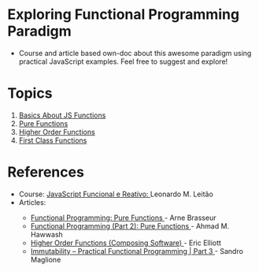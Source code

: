 # Exploring Functional Programming Paradigm
- Course and article based own-doc about this awesome paradigm using practical JavaScript examples. Feel free to suggest and explore!

</hr>

# Topics
<ol>
    <li>
        <a href="https://github.com/CapitaoDAreia/own-doc_functional-programming-paradigm/tree/main/section2-JSfunctions" target="_blank">
            Basics About JS Functions
        </a>
    </li>
    <li>
        <a href="https://github.com/CapitaoDAreia/exploring-functional-programming-paradigm/blob/main/section3-functional_programming_principles/1-pure_functions.js" target="_blank">
            Pure Functions
        </a>
    </li>
        <li>
        <a href="https://github.com/CapitaoDAreia/exploring-functional-programming-paradigm/blob/main/section3-functional_programming_principles/2-higher-order-function.js" target="_blank">
            Higher Order Functions
        </a>
    </li>
    <li>
        <a href="https://github.com/CapitaoDAreia/exploring-functional-programming-paradigm/blob/main/section3-functional_programming_principles/3-first-class-functions.js" target="_blank">
            First Class Functions
        </a>
    </li>
</ol>

# References
<ul>
    <li>Course: <a href="https://www.udemy.com/course/javascript-funcional">JavaScript Funcional e Reativo: </a>Leonardo M. Leitão</li>
    <li>Articles:</li>
    <ul>
        <li>
            <a href="https://www.sitepoint.com/functional-programming-pure-functions/#:~:text=A%20pure%20function%20is%20a,it%20does%20not%20change%20x%20" >
                Functional Programming: Pure Functions
            </a> - Arne Brasseur
        </li>
        <li>
            <a href="https://blog.bitsrc.io/functional-programming-part-2-pure-functions-85491f3d7190">
                Functional Programming (Part 2): Pure Functions
            </a> - Ahmad M. Hawwash
        </li>
        <li>
            <a href="https://medium.com/javascript-scene/higher-order-functions-composing-software-5365cf2cbe99#:~:text=A%20higher%20order%20function%20is,return%20a%20function%20as%20output">
                Higher Order Functions (Composing Software)
            </a> - Eric Elliott
        </li>
            <li>
            <a href="https://medium.com/javascript-scene/higher-order-functions-composing-software-5365cf2cbe99#:~:text=A%20higher%20order%20function%20is,return%20a%20function%20as%20output">
                Immutability – Practical Functional Programming | Part 3
            </a> - Sandro Maglione
        </li>
    </ul>
</ul>